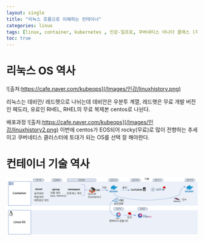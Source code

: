 ```yaml
---
layout: single
title: "리눅스 흐름으로 이해하는 컨테이너"
categories: linux
tags: [linux, container, kubernetes , 인강-일프로, 쿠버네티스 어나더 클래스 (지상편) - Sprint 1 2  ]
toc: true
---
```


# 리눅스 OS 역사
 
![출처:https://cafe.naver.com/kubeops](/Images/인강/linuxhistory.png)

리눅스는  데비안/ 레드햇으로 나뉘는데  데비안은 우분투 계열, 레드햇은 무료 개발 버전인 페도라, 유료인 RHEL, RHEL의 무료 복제본 centos로 나뉜다.

배포과정
![출처:https://cafe.naver.com/kubeops](/Images/인강/linuxhistory2.png)
이번에 centos가 EOS되어 rocky(무료)로 많이 전향하는 추세이고 쿠버네티스 클러스터에 토대가 되는 OS를 선택 잘 해야한다.



# 컨테이너 기술 역사 

![Alt text](image.png)